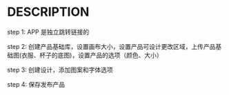 # DESCRIPTION

step 1: APP 是独立跳转链接的

step 2: 创建产品基础库，设置画布大小，设置产品可设计更改区域，上传产品基础图(衣服、杯子的底图)，设置产品的选项（颜色、大小）

step 3: 创建设计，添加图案和字体选项

step 4: 保存发布产品
